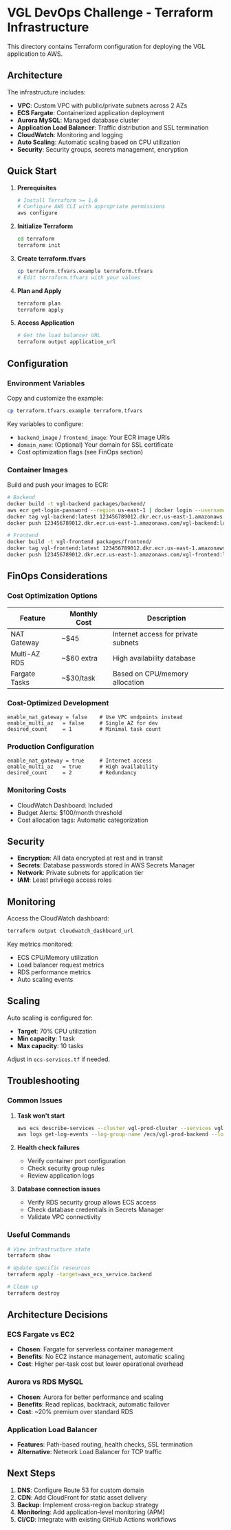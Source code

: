 # VGL DevOps Challenge - Terraform Infrastructure

This directory contains Terraform configuration for deploying the VGL application to AWS.

## Architecture

The infrastructure includes:

- **VPC**: Custom VPC with public/private subnets across 2 AZs
- **ECS Fargate**: Containerized application deployment
- **Aurora MySQL**: Managed database cluster
- **Application Load Balancer**: Traffic distribution and SSL termination
- **CloudWatch**: Monitoring and logging
- **Auto Scaling**: Automatic scaling based on CPU utilization
- **Security**: Security groups, secrets management, encryption

## Quick Start

1. **Prerequisites**
   ```bash
   # Install Terraform >= 1.0
   # Configure AWS CLI with appropriate permissions
   aws configure
   ```

2. **Initialize Terraform**
   ```bash
   cd terraform
   terraform init
   ```

3. **Create terraform.tfvars**
   ```bash
   cp terraform.tfvars.example terraform.tfvars
   # Edit terraform.tfvars with your values
   ```

4. **Plan and Apply**
   ```bash
   terraform plan
   terraform apply
   ```

5. **Access Application**
   ```bash
   # Get the load balancer URL
   terraform output application_url
   ```

## Configuration

### Environment Variables

Copy and customize the example:
```bash
cp terraform.tfvars.example terraform.tfvars
```

Key variables to configure:
- `backend_image` / `frontend_image`: Your ECR image URIs
- `domain_name`: (Optional) Your domain for SSL certificate
- Cost optimization flags (see FinOps section)

### Container Images

Build and push your images to ECR:
```bash
# Backend
docker build -t vgl-backend packages/backend/
aws ecr get-login-password --region us-east-1 | docker login --username AWS --password-stdin 123456789012.dkr.ecr.us-east-1.amazonaws.com
docker tag vgl-backend:latest 123456789012.dkr.ecr.us-east-1.amazonaws.com/vgl-backend:latest
docker push 123456789012.dkr.ecr.us-east-1.amazonaws.com/vgl-backend:latest

# Frontend
docker build -t vgl-frontend packages/frontend/
docker tag vgl-frontend:latest 123456789012.dkr.ecr.us-east-1.amazonaws.com/vgl-frontend:latest
docker push 123456789012.dkr.ecr.us-east-1.amazonaws.com/vgl-frontend:latest
```

## FinOps Considerations

### Cost Optimization Options

| Feature | Monthly Cost | Description |
|---------|-------------|-------------|
| NAT Gateway | ~$45 | Internet access for private subnets |
| Multi-AZ RDS | ~$60 extra | High availability database |
| Fargate Tasks | ~$30/task | Based on CPU/memory allocation |

### Cost-Optimized Development
```hcl
enable_nat_gateway = false    # Use VPC endpoints instead
enable_multi_az   = false     # Single AZ for dev
desired_count     = 1         # Minimal task count
```

### Production Configuration
```hcl
enable_nat_gateway = true     # Internet access
enable_multi_az   = true      # High availability
desired_count     = 2         # Redundancy
```

### Monitoring Costs
- CloudWatch Dashboard: Included
- Budget Alerts: $100/month threshold
- Cost allocation tags: Automatic categorization

## Security

- **Encryption**: All data encrypted at rest and in transit
- **Secrets**: Database passwords stored in AWS Secrets Manager
- **Network**: Private subnets for application tier
- **IAM**: Least privilege access roles

## Monitoring

Access the CloudWatch dashboard:
```bash
terraform output cloudwatch_dashboard_url
```

Key metrics monitored:
- ECS CPU/Memory utilization
- Load balancer request metrics
- RDS performance metrics
- Auto scaling events

## Scaling

Auto scaling is configured for:
- **Target**: 70% CPU utilization
- **Min capacity**: 1 task
- **Max capacity**: 10 tasks

Adjust in `ecs-services.tf` if needed.

## Troubleshooting

### Common Issues

1. **Task won't start**
   ```bash
   aws ecs describe-services --cluster vgl-prod-cluster --services vgl-prod-backend
   aws logs get-log-events --log-group-name /ecs/vgl-prod-backend --log-stream-name ecs/backend/TASK_ID
   ```

2. **Health check failures**
   - Verify container port configuration
   - Check security group rules
   - Review application logs

3. **Database connection issues**
   - Verify RDS security group allows ECS access
   - Check database credentials in Secrets Manager
   - Validate VPC connectivity

### Useful Commands

```bash
# View infrastructure state
terraform show

# Update specific resources
terraform apply -target=aws_ecs_service.backend

# Clean up
terraform destroy
```

## Architecture Decisions

### ECS Fargate vs EC2
- **Chosen**: Fargate for serverless container management
- **Benefits**: No EC2 instance management, automatic scaling
- **Cost**: Higher per-task cost but lower operational overhead

### Aurora vs RDS MySQL
- **Chosen**: Aurora for better performance and scaling
- **Benefits**: Read replicas, backtrack, automatic failover
- **Cost**: ~20% premium over standard RDS

### Application Load Balancer
- **Features**: Path-based routing, health checks, SSL termination
- **Alternative**: Network Load Balancer for TCP traffic

## Next Steps

1. **DNS**: Configure Route 53 for custom domain
2. **CDN**: Add CloudFront for static asset delivery
3. **Backup**: Implement cross-region backup strategy
4. **Monitoring**: Add application-level monitoring (APM)
5. **CI/CD**: Integrate with existing GitHub Actions workflows
